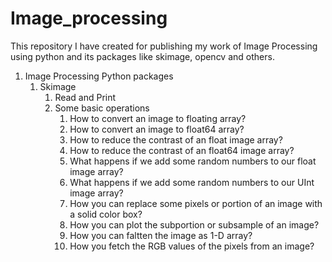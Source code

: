 # Image_processing
This repository I have created for publishing my work of Image Processing using python and its packages like skimage, opencv and others.


1. Image Processing Python packages
    1. Skimage
        1. Read and Print
        2. Some basic operations
            1. How to convert an image to floating array?
            2. How to convert an image to float64 array?
            3. How to reduce the contrast of an float image array?
            4. How to reduce the contrast of an float64 image array?
            5. What happens if we add some random numbers to our float image array?
            6. What happens if we add some random numbers to our UInt image array?
            7. How you can replace some pixels or portion of an image with a solid color box?
            8. How you can plot the subportion or subsample of an image?
            9. How you can faltten the image as 1-D array?
            10. How you fetch the RGB values of the pixels from an image?